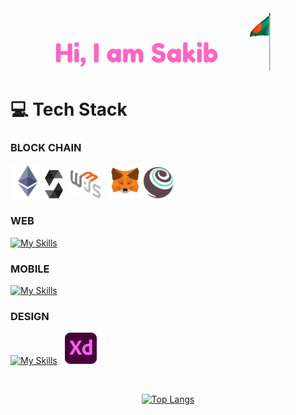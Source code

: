 <div align="center">
<img src="./images/Sakib.gif" height="100" />
</div>

# 💻 Tech Stack

### BLOCK CHAIN

<img src="./images/ethereum.png" height="55" /><img src="./images/solidity.png" height="45" /> &nbsp; <img src="./images/web3js.png" height="45" /> &nbsp; <img src="./images/metamask.png" height="55" /><img src="./images/truffle.png" height="50" />

### WEB

[![My Skills](https://skillicons.dev/icons?i=react,nodejs,express,mongo,redux,bootstrap,tailwind,sass)](https://github.com/sakibcy)

### MOBILE

[![My Skills](https://skillicons.dev/icons?i=flutter,dart)](https://github.com/sakibcy)

### DESIGN

[![My Skills](https://skillicons.dev/icons?i=figma)](https://github.com/sakibcy) &nbsp;
<img src="./images/xd.png" height="50" />

<br />

<div align="center">

[![Top Langs](https://github-readme-stats.vercel.app/api/top-langs/?username=sakibcy)](https://github.com/anuraghazra/github-readme-stats)

</div>
